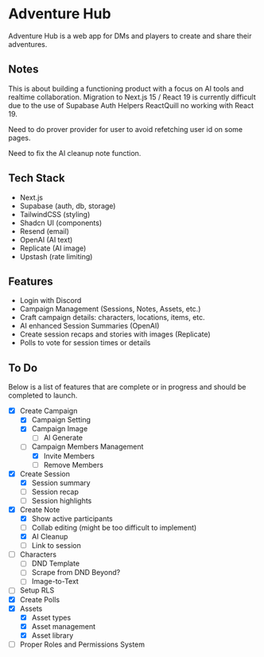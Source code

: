 # Adventure Hub

Adventure Hub is a web app for DMs and players to create and share their adventures.

## Notes

This is about building a functioning product with a focus on AI tools and realtime collaboration. Migration to Next.js 15 / React 19 is currently difficult due to the use of Supabase Auth Helpers ReactQuill no working with React 19.

Need to do prover provider for user to avoid refetching user id on some pages.

Need to fix the AI cleanup note function.

## Tech Stack

- Next.js
- Supabase (auth, db, storage)
- TailwindCSS (styling)
- Shadcn UI (components)
- Resend (email)
- OpenAI (AI text)
- Replicate (AI image)
- Upstash (rate limiting)

## Features

- Login with Discord
- Campaign Management (Sessions, Notes, Assets, etc.)
- Craft campaign details: characters, locations, items, etc.
- AI enhanced Session Summaries (OpenAI)
- Create session recaps and stories with images (Replicate)
- Polls to vote for session times or details

## To Do

Below is a list of features that are complete or in progress and should be completed to launch.

- [x] Create Campaign
  - [x] Campaign Setting
  - [x] Campaign Image
    - [ ] AI Generate
  - [ ] Campaign Members Management
    - [x] Invite Members
    - [ ] Remove Members
- [x] Create Session
  - [x] Session summary
  - [ ] Session recap
  - [ ] Session highlights
- [x] Create Note
  - [x] Show active participants
  - [ ] Collab editing (might be too difficult to implement)
  - [x] AI Cleanup
  - [ ] Link to session
- [ ] Characters
  - [ ] DND Template
  - [ ] Scrape from DND Beyond?
  - [ ] Image-to-Text
- [ ] Setup RLS
- [x] Create Polls
- [x] Assets
  - [x] Asset types
  - [x] Asset management
  - [x] Asset library
- [ ] Proper Roles and Permissions System
